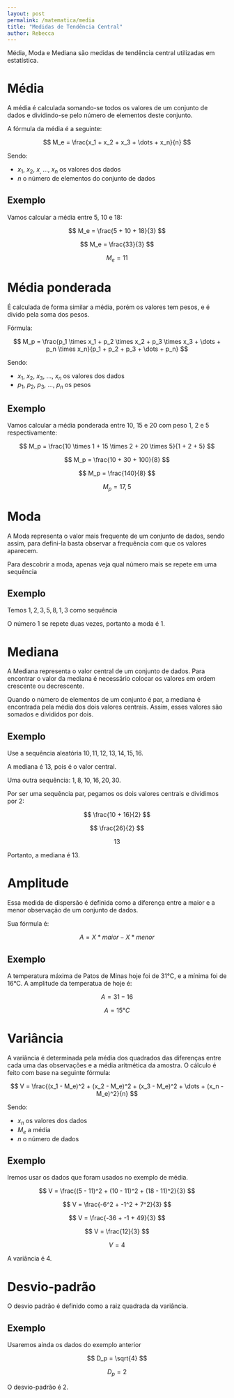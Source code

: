 ```yaml
---
layout: post
permalink: /matematica/media
title: "Medidas de Tendência Central"
author: Rebecca
---
```


Média, Moda e Mediana são medidas de tendência central utilizadas em estatística.

# Média

A média é calculada somando-se todos os valores de um conjunto de dados e dividindo-se pelo número de elementos deste conjunto.

A fórmula da média é a seguinte:

$$ M_e = \frac{x_1 + x_2 + x_3 + \dots + x_n}{n} $$

Sendo:

- $x_1\text{, } x_2\text{, } x_\text{, } \dots\text{, } x_n$ os valores dos dados
- $n$ o número de elementos do conjunto de dados

## Exemplo

Vamos calcular a média entre 5, 10 e 18:

$$ M_e = \frac{5 + 10 + 18}{3} $$

$$ M_e = \frac{33}{3} $$

$$ M_e = 11 $$

# Média ponderada

É calculada de forma similar a média, porém os valores tem pesos, e é divido pela soma dos pesos.

Fórmula:

$$ M_p = \frac{p_1 \times x_1 + p_2 \times x_2 + p_3 \times x_3 + \dots + p_n \times x_n}{p_1 + p_2 + p_3 + \dots + p_n} $$

Sendo:

- $x_1\text{, } x_2\text{, } x_3\text{, } \dots\text{, } x_n$ os valores dos dados
- $p_1\text{, } p_2\text{, } p_3\text{, } \dots\text{, } p_n$ os pesos

## Exemplo

Vamos calcular a média ponderada entre 10, 15 e 20 com peso 1, 2 e 5 respectivamente:

$$ M_p = \frac{10 \times 1 + 15 \times 2 + 20 \times 5}{1 + 2 + 5} $$

$$ M_p = \frac{10 + 30 + 100}{8} $$

$$ M_p = \frac{140}{8} $$

$$ M_p = 17,5 $$

# Moda

A Moda representa o valor mais frequente de um conjunto de dados, sendo assim, para defini-la basta observar a frequência com que os valores aparecem.

Para descobrir a moda, apenas veja qual número mais se repete em uma sequência

## Exemplo

Temos $1, 2, 3, 5, 8, 1, 3$ como sequência

O número $1$ se repete duas vezes, portanto a moda é $1$.

# Mediana

A Mediana representa o valor central de um conjunto de dados. Para encontrar o valor da mediana é necessário colocar os valores em ordem crescente ou decrescente.

Quando o número de elementos de um conjunto é par, a mediana é encontrada pela média dos dois valores centrais. Assim, esses valores são somados e divididos por dois.

## Exemplo

Use a sequência aleatória $10, 11, 12, 13, 14, 15, 16$.

A mediana é $13$, pois é o valor central.

Uma outra sequência: $1, 8, 10, 16, 20, 30$.

Por ser uma sequência par, pegamos os dois valores centrais e dividimos por 2:

$$ \frac{10 + 16}{2} $$

$$ \frac{26}{2} $$

$$ 13 $$

Portanto, a mediana é 13.

# Amplitude

Essa medida de dispersão é definida como a diferença entre a maior e a menor observação de um conjunto de dados.

Sua fórmula é:

$$ A = X*{maior} - X*{menor} $$

## Exemplo

A temperatura máxima de Patos de Minas hoje foi de 31°C, e a mínima foi de 16°C. A amplitude da temperatua de hoje é:

$$ A = 31 - 16$$

$$ A = 15°C$$

# Variância

A variância é determinada pela média dos quadrados das diferenças entre cada uma das observações e a média aritmética da amostra. O cálculo é feito com base na seguinte fórmula:

$$ V = \frac{(x_1 - M_e)^2 + (x_2 - M_e)^2 + (x_3 - M_e)^2 + \dots + (x_n - M_e)^2}{n} $$

Sendo:

- $x_n$ os valores dos dados
- $M_e$ a média
- $n$ o número de dados

## Exemplo

Iremos usar os dados que foram usados no exemplo de média.

$$ V = \frac{(5 - 11)^2 + (10 - 11)^2 + (18 - 11)^2}{3} $$

$$ V = \frac{-6^2 + -1^2 + 7^2}{3} $$

$$ V = \frac{-36 + -1 + 49}{3} $$

$$ V = \frac{12}{3} $$

$$ V = 4 $$

A variância é 4.

# Desvio-padrão

O desvio padrão é definido como a raiz quadrada da variância.

## Exemplo

Usaremos ainda os dados do exemplo anterior

$$ D_p = \sqrt{4} $$

$$ D_p = 2 $$

O desvio-padrão é 2.
